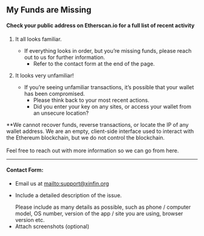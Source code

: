 ## My Funds are Missing

#### Check your public address on Etherscan.io for a full list of recent activity

1. It all looks familiar.

   * If everything looks in order, but you’re missing funds, please reach out to us for further information.
     * Refer to the contact form at the end of the page.

2. It looks very unfamiliar!

   * If you’re seeing unfamiliar transactions, it’s possible that your wallet has been compromised.
     * Please think back to your most recent actions.
     * Did you enter your key on any sites, or access your wallet from an unsecure location?

<note>
**We cannot recover funds, reverse transactions, or locate the IP of any wallet address. We are an empty, client-side interface used to interact with the Ethereum blockchain, but we do not control the blockchain.
<br>
<br>
Feel free to reach out with more information so we can go from here.
</note>

***

#### Contact Form:

* Email us at <mailto:support@xinfin.org>
* <p>Include a detailed description of the issue.</p>
  <note>Please include as many details as possible, such as phone / computer model, OS number, version of the app / site you are using, browser version etc.</note>
* Attach screenshots (optional)
